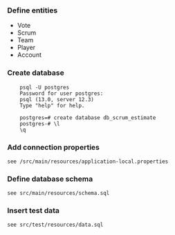 ### Define entities

- Vote
- Scrum
- Team
- Player
- Account

### Create database
``` 
    psql -U postgres
    Password for user postgres:
    psql (13.0, server 12.3)
    Type "help" for help.

    postgres=# create database db_scrum_estimate
    postgres-# \l
    \q
```

### Add connection properties
```
see /src/main/resources/application-local.properties
```

### Define database schema
```
see src/main/resources/schema.sql
```

### Insert test data
```
see src/test/resources/data.sql
```

